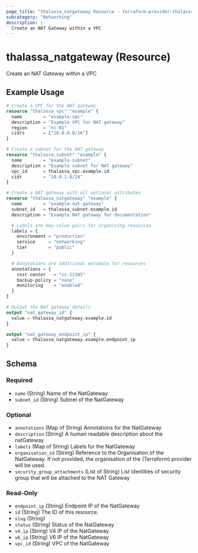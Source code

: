 ```yaml
---
page_title: "thalassa_natgateway Resource - terraform-provider-thalassa"
subcategory: "Networking"
description: |-
  Create an NAT Gateway within a VPC
---
```


# thalassa_natgateway (Resource)

Create an NAT Gateway within a VPC

## Example Usage

```terraform
# Create a VPC for the NAT gateway
resource "thalassa_vpc" "example" {
  name        = "example-vpc"
  description = "Example VPC for NAT gateway"
  region      = "nl-01"
  cidrs       = ["10.0.0.0/16"]
}

# Create a subnet for the NAT gateway
resource "thalassa_subnet" "example" {
  name        = "example-subnet"
  description = "Example subnet for NAT gateway"
  vpc_id      = thalassa_vpc.example.id
  cidr        = "10.0.1.0/24"
}

# Create a NAT gateway with all optional attributes
resource "thalassa_natgateway" "example" {
  name        = "example-nat-gateway"
  subnet_id   = thalassa_subnet.example.id
  description = "Example NAT gateway for documentation"

  # Labels are key-value pairs for organizing resources
  labels = {
    environment = "production"
    service     = "networking"
    tier        = "public"
  }

  # Annotations are additional metadata for resources
  annotations = {
    cost-center   = "cc-12345"
    backup-policy = "none"
    monitoring    = "enabled"
  }
}

# Output the NAT gateway details
output "nat_gateway_id" {
  value = thalassa_natgateway.example.id
}

output "nat_gateway_endpoint_ip" {
  value = thalassa_natgateway.example.endpoint_ip
}
```
<!-- schema generated by tfplugindocs -->
## Schema

### Required

- `name` (String) Name of the NatGateway
- `subnet_id` (String) Subnet of the NatGateway

### Optional

- `annotations` (Map of String) Annotations for the NatGateway
- `description` (String) A human readable description about the natGateway
- `labels` (Map of String) Labels for the NatGateway
- `organisation_id` (String) Reference to the Organisation of the NatGateway. If not provided, the organisation of the (Terraform) provider will be used.
- `security_group_attachments` (List of String) List identities of security group that will be attached to the NAT Gateway

### Read-Only

- `endpoint_ip` (String) Endpoint IP of the NatGateway
- `id` (String) The ID of this resource.
- `slug` (String)
- `status` (String) Status of the NatGateway
- `v4_ip` (String) V4 IP of the NatGateway
- `v6_ip` (String) V6 IP of the NatGateway
- `vpc_id` (String) VPC of the NatGateway



